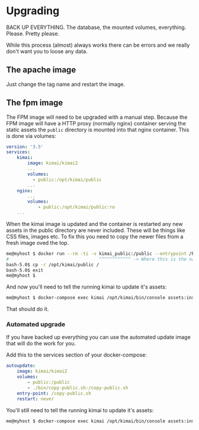 # Upgrading

BACK UP EVERYTHING. The database, the mounted volumes, everything. Please. Pretty please.

While this process (almost) always works there can be errors and we really don't want you to loose any data.

## The apache image

Just change the tag name and restart the image.

## The fpm image

The FPM image will need to be upgraded with a manual step. Because the FPM image will have a HTTP proxy (normally nginx) container serving the static assets the ```public``` directory is mounted into that nginx container. This is done via volumes:

```yaml
version: '3.5'
services:
    kimai:
        image: kimai/kimai2
        ...
        volumes:
          - public:/opt/kimai/public
        ...
    nginx:
        ...
        volumes:
            - public:/opt/kimai/public:ro
    ...
```

When the kimai image is updated and the container is restarted any new assets in the public directory are never included. These will be things like CSS files, images etc. To fix this you need to copy the newer files from a fresh image oved the top.

```bash
me@myhost $ docker run --rm -ti -v kimai_public:/public --entrypoint /bin/bash kimai/kimai2
#                                  ^^^^^^^^^^^^ -> Where this is the name of your public volume
bash-5.0$ cp -r /opt/kimai/public /
bash-5.0$ exit
me@myhost $
```

And now you'll need to tell the running kimai to update it's assets:

```bash
me@myhost $ docker-compose exec kimai /opt/kimai/bin/console assets:install
```

That should do it.

### Automated upgrade

If you have backed up everything you can use the automated update image that will do the work for you.

Add this to the services section of your docker-compose:

```yaml
autoupdate:
    image: kimai/kimai2
    volumes:
        - public:/public
        - ./bin/copy-public.sh:/copy-public.sh
    entry-point: /copy-public.sh
    restart: never
```

You'll still need to tell the running kimai to update it's assets:

```bash
me@myhost $ docker-compose exec kimai /opt/kimai/bin/console assets:install
```
